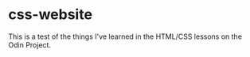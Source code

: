 # css-website

This is a test of the things I've learned in the HTML/CSS lessons on the Odin Project.
